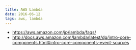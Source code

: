 ```yaml
---
title: AWS Lambda
date: 2016-06-12
tags: aws, lambda
---
```


+ <https://aws.amazon.com/jp/lambda/faqs/>
+ <http://docs.aws.amazon.com/lambda/latest/dg/intro-core-components.html#intro-core-components-event-sources>

